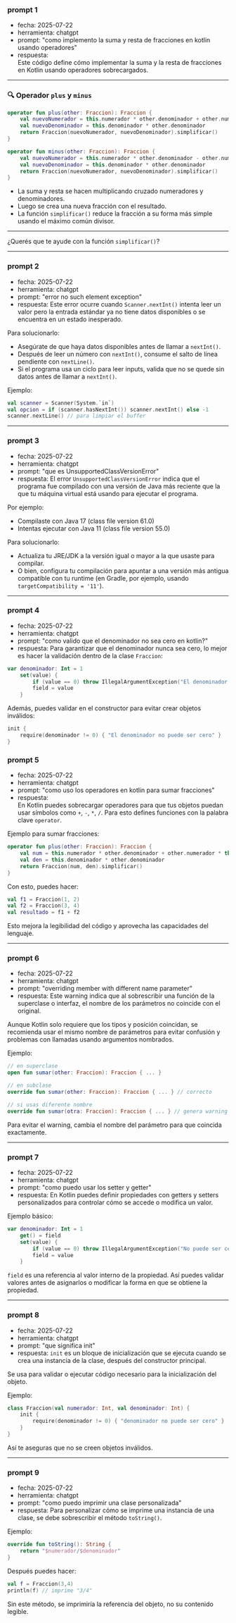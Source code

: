 
### prompt 1
- fecha: 2025-07-22
- herramienta: chatgpt
- prompt: "como implemento la suma y resta de fracciones en kotlin usando operadores"
- respuesta:  
Este código define cómo implementar la suma y la resta de fracciones en Kotlin usando operadores sobrecargados. 

---

### 🔍 **Operador `plus` y `minus`**

```kotlin
operator fun plus(other: Fraccion): Fraccion {
    val nuevoNumerador = this.numerador * other.denominador + other.numerador * this.denominador
    val nuevoDenominador = this.denominador * other.denominador
    return Fraccion(nuevoNumerador, nuevoDenominador).simplificar()
}

operator fun minus(other: Fraccion): Fraccion {
    val nuevoNumerador = this.numerador * other.denominador - other.numerador * this.denominador
    val nuevoDenominador = this.denominador * other.denominador
    return Fraccion(nuevoNumerador, nuevoDenominador).simplificar()
}
````

* La suma y resta se hacen multiplicando cruzado numeradores y denominadores.
* Luego se crea una nueva fracción con el resultado.
* La función `simplificar()` reduce la fracción a su forma más simple usando el máximo común divisor.

---

¿Querés que te ayude con la función `simplificar()`?

---



### prompt 2

* fecha: 2025-07-22
* herramienta: chatgpt
* prompt: "error no such element exception"
* respuesta:
  Este error ocurre cuando `Scanner.nextInt()` intenta leer un valor pero la entrada estándar ya no tiene datos disponibles o se encuentra en un estado inesperado.

Para solucionarlo:

* Asegúrate de que haya datos disponibles antes de llamar a `nextInt()`.
* Después de leer un número con `nextInt()`, consume el salto de línea pendiente con `nextLine()`.
* Si el programa usa un ciclo para leer inputs, valida que no se quede sin datos antes de llamar a `nextInt()`.

Ejemplo:

```kotlin
val scanner = Scanner(System.`in`)
val opcion = if (scanner.hasNextInt()) scanner.nextInt() else -1
scanner.nextLine() // para limpiar el buffer
```

---

### prompt 3

* fecha: 2025-07-22
* herramienta: chatgpt
* prompt: "que es UnsupportedClassVersionError"
* respuesta:
  El error `UnsupportedClassVersionError` indica que el programa fue compilado con una versión de Java más reciente que la que tu máquina virtual está usando para ejecutar el programa.

Por ejemplo:

* Compilaste con Java 17 (class file version 61.0)
* Intentas ejecutar con Java 11 (class file version 55.0)

Para solucionarlo:

* Actualiza tu JRE/JDK a la versión igual o mayor a la que usaste para compilar.
* O bien, configura tu compilación para apuntar a una versión más antigua compatible con tu runtime (en Gradle, por ejemplo, usando `targetCompatibility = '11'`).

---

### prompt 4

* fecha: 2025-07-22
* herramienta: chatgpt
* prompt: "como valido que el denominador no sea cero en kotlin?"
* respuesta:
  Para garantizar que el denominador nunca sea cero, lo mejor es hacer la validación dentro de la clase `Fraccion`:

```kotlin
var denominador: Int = 1
    set(value) {
        if (value == 0) throw IllegalArgumentException("El denominador no puede ser cero")
        field = value
    }
```

Además, puedes validar en el constructor para evitar crear objetos inválidos:

```kotlin
init {
    require(denominador != 0) { "El denominador no puede ser cero" }
}
```


### prompt 5
- fecha: 2025-07-22
- herramienta: chatgpt
- prompt: "como uso los operadores en kotlin para sumar fracciones"
- respuesta:  
En Kotlin puedes sobrecargar operadores para que tus objetos puedan usar símbolos como `+`, `-`, `*`, `/`. Para esto defines funciones con la palabra clave `operator`.

Ejemplo para sumar fracciones:

```kotlin
operator fun plus(other: Fraccion): Fraccion {
    val num = this.numerador * other.denominador + other.numerador * this.denominador
    val den = this.denominador * other.denominador
    return Fraccion(num, den).simplificar()
}
````

Con esto, puedes hacer:

```kotlin
val f1 = Fraccion(1, 2)
val f2 = Fraccion(3, 4)
val resultado = f1 + f2
```

Esto mejora la legibilidad del código y aprovecha las capacidades del lenguaje.

---

### prompt 6

* fecha: 2025-07-22
* herramienta: chatgpt
* prompt: "overriding member with different name parameter"
* respuesta:
  Este warning indica que al sobrescribir una función de la superclase o interfaz, el nombre de los parámetros no coincide con el original.

Aunque Kotlin solo requiere que los tipos y posición coincidan, se recomienda usar el mismo nombre de parámetros para evitar confusión y problemas con llamadas usando argumentos nombrados.

Ejemplo:

```kotlin
// en superclase
open fun sumar(other: Fraccion): Fraccion { ... }

// en subclase
override fun sumar(other: Fraccion): Fraccion { ... } // correcto

// si usas diferente nombre
override fun sumar(otra: Fraccion): Fraccion { ... } // genera warning
```

Para evitar el warning, cambia el nombre del parámetro para que coincida exactamente.

---

### prompt 7

* fecha: 2025-07-22
* herramienta: chatgpt
* prompt: "como puedo usar los setter y getter"
* respuesta:
  En Kotlin puedes definir propiedades con getters y setters personalizados para controlar cómo se accede o modifica un valor.

Ejemplo básico:

```kotlin
var denominador: Int = 1
    get() = field
    set(value) {
        if (value == 0) throw IllegalArgumentException("No puede ser cero")
        field = value
    }
```

`field` es una referencia al valor interno de la propiedad. Así puedes validar valores antes de asignarlos o modificar la forma en que se obtiene la propiedad.

---


### prompt 8

* fecha: 2025-07-22
* herramienta: chatgpt
* prompt: "que significa init"
* respuesta:
  `init` es un bloque de inicialización que se ejecuta cuando se crea una instancia de la clase, después del constructor principal.

Se usa para validar o ejecutar código necesario para la inicialización del objeto.

Ejemplo:

```kotlin
class Fraccion(val numerador: Int, val denominador: Int) {
    init {
        require(denominador != 0) { "denominador no puede ser cero" }
    }
}
```

Así te aseguras que no se creen objetos inválidos.

---

### prompt 9

* fecha: 2025-07-22
* herramienta: chatgpt
* prompt: "como puedo imprimir una clase personalizada"
* respuesta:
  Para personalizar cómo se imprime una instancia de una clase, se debe sobrescribir el método `toString()`.

Ejemplo:

```kotlin
override fun toString(): String {
    return "$numerador/$denominador"
}
```

Después puedes hacer:

```kotlin
val f = Fraccion(3,4)
println(f) // imprime "3/4"
```

Sin este método, se imprimiría la referencia del objeto, no su contenido legible.

